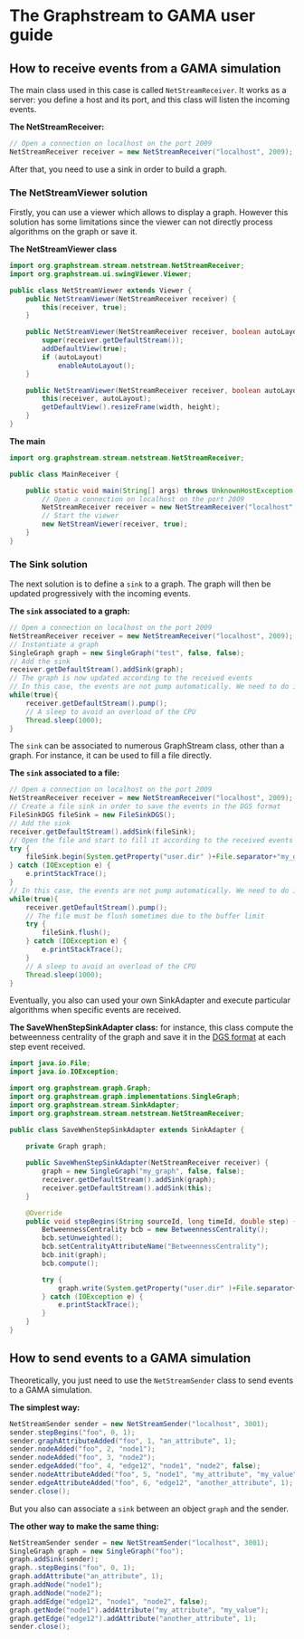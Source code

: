 # The Graphstream to GAMA user guide

## How to receive events from a GAMA simulation

The main class used in this case is called `NetStreamReceiver`. It works as a server: you define a host and its port, and this class will listen the incoming events.

**The NetStreamReceiver:**
```java
// Open a connection on localhost on the port 2009
NetStreamReceiver receiver = new NetStreamReceiver("localhost", 2009);
```

After that, you need to use a sink in order to build a graph.

### The NetStreamViewer solution

Firstly, you can use a viewer which allows to display a graph. However this solution has some limitations since the viewer can not directly process algorithms on the graph or save it.

**The NetStreamViewer class**
```java
import org.graphstream.stream.netstream.NetStreamReceiver;
import org.graphstream.ui.swingViewer.Viewer;

public class NetStreamViewer extends Viewer {
	public NetStreamViewer(NetStreamReceiver receiver) {
		this(receiver, true);
	}

	public NetStreamViewer(NetStreamReceiver receiver, boolean autoLayout) {
		super(receiver.getDefaultStream());
		addDefaultView(true);
		if (autoLayout)
			enableAutoLayout();
	}

	public NetStreamViewer(NetStreamReceiver receiver, boolean autoLayout, int width, int height) {
		this(receiver, autoLayout);
		getDefaultView().resizeFrame(width, height);
	}
}
```

**The main**
```java
import org.graphstream.stream.netstream.NetStreamReceiver;

public class MainReceiver {

	public static void main(String[] args) throws UnknownHostException, IOException {
		// Open a connection on localhost on the port 2009
		NetStreamReceiver receiver = new NetStreamReceiver("localhost", 2009);
		// Start the viewer
		new NetStreamViewer(receiver, true);
	}
}
```

### The Sink solution

The next solution is to define a `sink` to a graph. The graph will then be updated progressively with the incoming events. 

**The `sink` associated to a graph:**
```java
// Open a connection on localhost on the port 2009
NetStreamReceiver receiver = new NetStreamReceiver("localhost", 2009);
// Instantiate a graph
SingleGraph graph = new SingleGraph("test", false, false);
// Add the sink
receiver.getDefaultStream().addSink(graph);
// The graph is now updated according to the received events
// In this case, the events are not pump automatically. We need to do it manually.
while(true){
	receiver.getDefaultStream().pump();
	// A sleep to avoid an overload of the CPU
	Thread.sleep(1000);
}
```

The `sink` can be associated to numerous GraphStream class, other than a graph. For instance, it can be used to fill a file directly.

**The `sink` associated to a file:**
```java
// Open a connection on localhost on the port 2009
NetStreamReceiver receiver = new NetStreamReceiver("localhost", 2009);
// Create a file sink in order to save the events in the DGS format
FileSinkDGS fileSink = new FileSinkDGS();
// Add the sink
receiver.getDefaultStream().addSink(fileSink);
// Open the file and start to fill it according to the received events
try {
	fileSink.begin(System.getProperty("user.dir" )+File.separator+"my_graph.dgs");
} catch (IOException e) {
	e.printStackTrace();
}
// In this case, the events are not pump automatically. We need to do it manually.
while(true){
	receiver.getDefaultStream().pump();
	// The file must be flush sometimes due to the buffer limit
	try {
		fileSink.flush();
	} catch (IOException e) {
		e.printStackTrace();
	}
	// A sleep to avoid an overload of the CPU
	Thread.sleep(1000);
}
```

Eventually, you also can used your own SinkAdapter and execute particular algorithms when specific events are received.

**The SaveWhenStepSinkAdapter class:** for instance, this class compute the betweenness centrality of the graph and save it in the [DGS format](http://graphstream-project.org/doc/Advanced-Concepts/The-DGS-File-Format_1.1/) at each step event received.
```java
import java.io.File;
import java.io.IOException;

import org.graphstream.graph.Graph;
import org.graphstream.graph.implementations.SingleGraph;
import org.graphstream.stream.SinkAdapter;
import org.graphstream.stream.netstream.NetStreamReceiver;

public class SaveWhenStepSinkAdapter extends SinkAdapter {
	
	private Graph graph;

	public SaveWhenStepSinkAdapter(NetStreamReceiver receiver) {
		graph = new SingleGraph("my_graph", false, false);
		receiver.getDefaultStream().addSink(graph);
		receiver.getDefaultStream().addSink(this);
	}

	@Override
	public void stepBegins(String sourceId, long timeId, double step) {
		BetweennessCentrality bcb = new BetweennessCentrality();
		bcb.setUnweighted();
		bcb.setCentralityAttributeName("BetweennessCentrality");
		bcb.init(graph);
		bcb.compute();

		try {
			graph.write(System.getProperty("user.dir" )+File.separator+graph.getAttribute("name")+"_"+sourceId+"_"+timeId+"_"+step+".dgs");
		} catch (IOException e) {
			e.printStackTrace();
		}
	}
}
```

## How to send events to a GAMA simulation

Theoretically, you just need to use the `NetStreamSender` class to send events to a GAMA simulation.

**The simplest way:**
```java
NetStreamSender sender = new NetStreamSender("localhost", 3001);
sender.stepBegins("foo", 0, 1);
sender.graphAttributeAdded("foo", 1, "an_attribute", 1);
sender.nodeAdded("foo", 2, "node1");
sender.nodeAdded("foo", 3, "node2");
sender.edgeAdded("foo", 4, "edge12", "node1", "node2", false);
sender.nodeAttributeAdded("foo", 5, "node1", "my_attribute", "my_value");
sender.edgeAttributeAdded("foo", 6, "edge12", "another_attribute", 1);
sender.close();
```

But you also can associate a `sink` between an object `graph` and the sender.

**The other way to make the same thing:**
```java
NetStreamSender sender = new NetStreamSender("localhost", 3001);
SingleGraph graph = new SingleGraph("foo");
graph.addSink(sender);
graph..stepBegins("foo", 0, 1);
graph.addAttribute("an_attribute", 1);
graph.addNode("node1");
graph.addNode("node2");
graph.addEdge("edge12", "node1", "node2", false);
graph.getNode("node1").addAttribute("my_attribute", "my_value");
graph.getEdge("edge12").addAttribute("another_attribute", 1);
sender.close();
```
